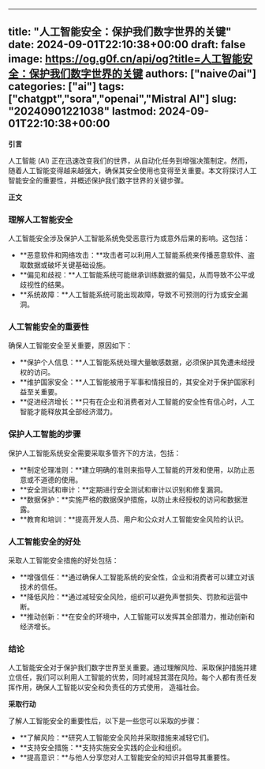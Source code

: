 
---
title: "人工智能安全：保护我们数字世界的关键"
date: 2024-09-01T22:10:38+00:00
draft: false
image: https://og.g0f.cn/api/og?title=人工智能安全：保护我们数字世界的关键
authors: ["naiveのai"]
categories: ["ai"]
tags: ["chatgpt","sora","openai","Mistral AI"]
slug: "20240901221038"
lastmod: 2024-09-01T22:10:38+00:00
---
**引言**

人工智能 (AI) 正在迅速改变我们的世界，从自动化任务到增强决策制定。然而，随着人工智能变得越来越强大，确保其安全使用也变得至关重要。本文将探讨人工智能安全的重要性，并概述保护我们数字世界的关键步骤。

**正文**

### 理解人工智能安全

人工智能安全涉及保护人工智能系统免受恶意行为或意外后果的影响。这包括：

- **恶意软件和网络攻击：**攻击者可以利用人工智能系统来传播恶意软件、盗取数据或破坏关键基础设施。
- **偏见和歧视：**人工智能系统可能继承训练数据的偏见，从而导致不公平或歧视性的结果。
- **系统故障：**人工智能系统可能出现故障，导致不可预测的行为或安全漏洞。

### 人工智能安全的重要性

确保人工智能安全至关重要，原因如下：

- **保护个人信息：**人工智能系统处理大量敏感数据，必须保护其免遭未经授权的访问。
- **维护国家安全：**人工智能被用于军事和情报目的，其安全对于保护国家利益至关重要。
- **促进经济增长：**只有在企业和消费者对人工智能的安全性有信心时，人工智能才能释放其全部经济潜力。

### 保护人工智能的步骤

保护人工智能系统安全需要采取多管齐下的方法，包括：

- **制定伦理准则：**建立明确的准则来指导人工智能的开发和使用，以防止恶意或不道德的使用。
- **安全测试和审计：**定期进行安全测试和审计以识别和修复漏洞。
- **数据保护：**实施严格的数据保护措施，以防止未经授权的访问和数据泄露。
- **教育和培训：**提高开发人员、用户和公众对人工智能安全风险的认识。

### 人工智能安全的好处

采取人工智能安全措施的好处包括：

- **增强信任：**通过确保人工智能系统的安全性，企业和消费者可以建立对该技术的信任。
- **降低风险：**通过减轻安全风险，组织可以避免声誉损失、罚款和运营中断。
- **推动创新：**在安全的环境中，人工智能可以发挥其全部潜力，推动创新和经济增长。

### 结论

人工智能安全对于保护我们数字世界至关重要。通过理解风险、采取保护措施并建立信任，我们可以利用人工智能的优势，同时减轻其潜在风险。每个人都有责任发挥作用，确保人工智能以安全和负责任的方式使用， 造福社会。

**采取行动**

了解人工智能安全的重要性后，以下是一些您可以采取的步骤：

- **了解风险：**研究人工智能安全风险并采取措施来减轻它们。
- **支持安全措施：**支持实施安全实践的企业和组织。
- **提高意识：**与他人分享您对人工智能安全的知识并倡导其重要性。